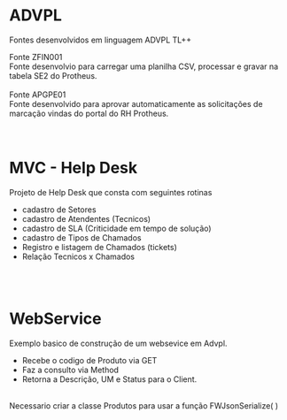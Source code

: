 # ADVPL
Fontes desenvolvidos em linguagem ADVPL TL++

Fonte ZFIN001 </br>
Fonte desenvolvio para carregar uma planilha CSV, processar e gravar na tabela SE2 do Protheus.</br>
</br>
Fonte APGPE01 <br>
Fonte desenvolvido para aprovar automaticamente as solicitações de marcação vindas do portal do RH Protheus.</br>
</br></br>

# MVC - Help Desk
Projeto de Help Desk que consta com seguintes rotinas </br>
- cadastro de Setores
- cadastro de Atendentes (Tecnicos)
- cadastro de SLA (Criticidade em tempo de solução)
- cadastro de Tipos de Chamados
- Registro e listagem de Chamados (tickets)
- Relação Tecnicos x Chamados

</br></br>

# WebService 
Exemplo basico de construção de um websevice em Advpl.
- Recebe o codigo de Produto via GET
- Faz a consulto via Method
- Retorna a Descrição, UM e Status para o Client.
<br>
Necessario criar a classe Produtos para usar a função FWJsonSerialize( )
